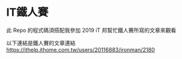 # IT鐵人賽
此 Repo 的程式碼須搭配我參加 2019 iT 邦幫忙鐵人賽所寫的文章來觀看

以下連結是鐵人賽的文章連結
https://ithelp.ithome.com.tw/users/20116883/ironman/2180
